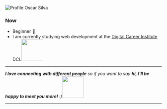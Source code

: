 ![Profile Oscar Silva](https://github.com/SilvaOz/SilvaOz/blob/master/image/My%20name%20is%20Oscar%20silva.gif)
### Now
- Beginner 🚀️
- I am currently studying web development at the [Digital Career Institute](https://digitalcareerinstitute.org/) DCI.<img src="https://media.giphy.com/media/l0MYInVlNJkrygcNO/giphy.gif" width="70">

---

<em><b>I love connecting with different people</b> so if you want to say <b>hi, I'll be happy to meet you more!</b> :)</em><img src="https://media.giphy.com/media/LnQjpWaON8nhr21vNW/giphy.gif" width="70"> 

---

